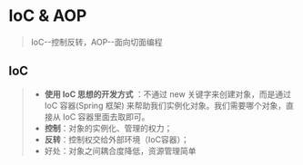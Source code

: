 # IoC & AOP
> IoC--控制反转，AOP--面向切面编程
## IoC
> - **使用 IoC 思想的开发方式** ：不通过 new 关键字来创建对象，而是通过 IoC 容器(Spring 框架) 来帮助我们实例化对象。我们需要哪个对象，直接从 IoC 容器里面去取即可。
> - **控制**：对象的实例化、管理的权力；
> - **反转**：控制权交给外部环境（IoC容器）；
> - 好处：对象之间耦合度降低，资源管理简单




